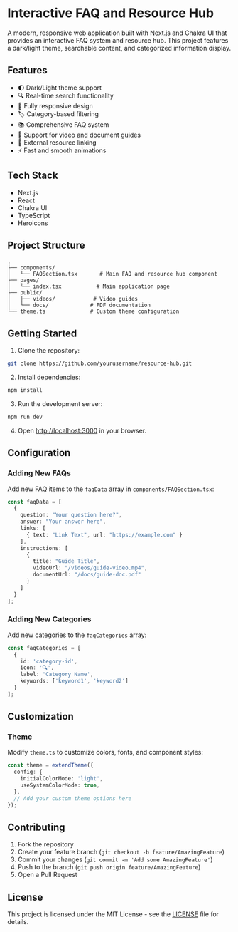 # Interactive FAQ and Resource Hub

A modern, responsive web application built with Next.js and Chakra UI that provides an interactive FAQ system and resource hub. This project features a dark/light theme, searchable content, and categorized information display.

## Features

- 🌓 Dark/Light theme support
- 🔍 Real-time search functionality
- 📱 Fully responsive design
- 🏷️ Category-based filtering
- 📚 Comprehensive FAQ system
- 🎥 Support for video and document guides
- 🔗 External resource linking
- ⚡ Fast and smooth animations

## Tech Stack

- Next.js
- React
- Chakra UI
- TypeScript
- Heroicons

## Project Structure

```
.
├── components/
│   └── FAQSection.tsx       # Main FAQ and resource hub component
├── pages/
│   └── index.tsx           # Main application page
├── public/
│   ├── videos/            # Video guides
│   └── docs/             # PDF documentation
└── theme.ts              # Custom theme configuration
```

## Getting Started

1. Clone the repository:
```bash
git clone https://github.com/yourusername/resource-hub.git
```

2. Install dependencies:
```bash
npm install
```

3. Run the development server:
```bash
npm run dev
```

4. Open [http://localhost:3000](http://localhost:3000) in your browser.

## Configuration

### Adding New FAQs

Add new FAQ items to the `faqData` array in `components/FAQSection.tsx`:

```typescript
const faqData = [
  {
    question: "Your question here?",
    answer: "Your answer here",
    links: [
      { text: "Link Text", url: "https://example.com" }
    ],
    instructions: [
      {
        title: "Guide Title",
        videoUrl: "/videos/guide-video.mp4",
        documentUrl: "/docs/guide-doc.pdf"
      }
    ]
  }
];
```

### Adding New Categories

Add new categories to the `faqCategories` array:

```typescript
const faqCategories = [
  {
    id: 'category-id',
    icon: '🔍',
    label: 'Category Name',
    keywords: ['keyword1', 'keyword2']
  }
];
```

## Customization

### Theme

Modify `theme.ts` to customize colors, fonts, and component styles:

```typescript
const theme = extendTheme({
  config: {
    initialColorMode: 'light',
    useSystemColorMode: true,
  },
  // Add your custom theme options here
});
```

## Contributing

1. Fork the repository
2. Create your feature branch (`git checkout -b feature/AmazingFeature`)
3. Commit your changes (`git commit -m 'Add some AmazingFeature'`)
4. Push to the branch (`git push origin feature/AmazingFeature`)
5. Open a Pull Request

## License

This project is licensed under the MIT License - see the [LICENSE](LICENSE) file for details. 